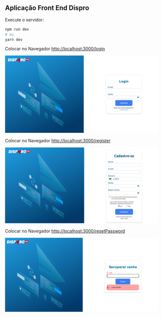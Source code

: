 
## Aplicação Front End Dispro

Execute o servidor:

```bash
npm run dev
# ou
yarn dev
```

Colocar no Navegador [http://localhost:3000/login](http://localhost:3000/login) 

![Screenshot](login-dispro-desktop.png)

Colocar no Navegador [http://localhost:3000/register](http://localhost:3000/register) 

![Screenshot](create-dispro-desktop.png)

Colocar no Navegador [http://localhost:3000/resetPassword](http://localhost:3000/resetPassword) 

![Screenshot](reset-dispro-desktop.png)
